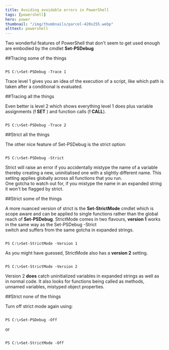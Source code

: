 ```yaml
---
title: Avoiding avoidable errors in PowerShell
tags: [powershell]
hero: power
thumbnail: "/img/thumbnails/parcel-420x255.webp"
alttext: powershell
---
```


Two wonderful features of PowerShell that don't seem to get used enough are embodied by the
cmdlet **Set-PSDebug**

##Tracing some of the things

```

PS C:\>Set-PSDebug -Trace 1

```

Trace level 1 gives you an idea of the execution of a script, like which path is taken after a
conditional is evaluated.

##Tracing all the things

Even better is level 2 which shows everything level 1 does plus variable assignments (**! SET** ) and function calls
(**! CALL**).

```

PS C:\>Set-PSDebug -Trace 2

```

##Strict all the things

The other nice feature of Set-PSDebug is the strict option:

```

PS C:\>Set-PSDebug -Strict

```

Strict will raise an error if you accidentally mistype the name of a variable
thereby creating a new, uninitialised one with a slightly different name.
This setting applies globally across all functions that you run.  
One gotcha to watch out for, if you mistype the name in an expanded string it
won't be flagged by strict.

##Strict some of the things

A more nuanced version of strict is the **Set-StrictMode** cmdlet which is scope aware
and can be applied to single functions rather than the global reach of **Set-PSDebug**.
StrictMode comes in two flavours, **version 1** works in the same way as the Set-PSDebug -Strict  
switch and suffers from the same gotcha in expanded strings.

```

PS C:\>Set-StrictMode -Version 1

```

As you might have guessed, StrictMode also has a **version 2** setting.

```

PS C:\>Set-StrictMode -Version 2

```

Version 2 **does** catch uninitialized variables in expanded strings as well as in normal code. It also
looks for functions being called as methods, unnamed variables, mistyped object properties.

##Strict none of the things

Turn off strict mode again using:

```

PS C:\>Set-PSDebug -Off

```

or

```

PS C:\>Set-StrictMode -Off

```
